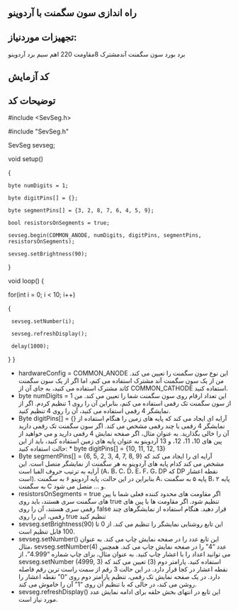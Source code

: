 ## راه اندازی سون سگمنت با آردوینو
## تجهیزات موردنیاز:
برد بورد
سون سگمنت آندمشترک
8مقاومت 220 اهم
سیم
برد آردوینو
## کد آزمایش
## توضیحات کد
#include <SevSeg.h>

#include "SevSeg.h"

SevSeg sevseg;
 
void setup()

{

    byte numDigits = 1;
    
    byte digitPins[] = {};                                                                                                      
   
    byte segmentPins[] = {3, 2, 8, 7, 6, 4, 5, 9};
    
    bool resistorsOnSegments = true;
   
    sevseg.begin(COMMON_ANODE, numDigits, digitPins, segmentPins, resistorsOnSegments);
   
    sevseg.setBrightness(90);
}
 
void loop()
{ 
  
   for(int i = 0; i < 10; i++)
   
   {
   
     sevseg.setNumber(i);
   
     sevseg.refreshDisplay(); 
    
     delay(1000);
   }
}

 * hardwareConfig = COMMON_ANODE
 این نوع سون سگمنت را تعیین می کند. من از یک سون سگمنت آند مشترک استفاده می کنم، اما اگر از یک سون سگمنت کاتد مشترک استفاده می کنید، به جای آن از COMMON_CATHODE استفاده کنید.
* byte numDigits = 1
 این تعداد ارقام روی سون سگمنت شما را تعیین می کند. من از سون سگمنت تک رقمی استفاده می کنم، بنابراین آن را روی 1 تنظیم کردم. اگر از نمایشگر 4 رقمی استفاده می کنید، آن را روی 4 تنظیم کنید.
* Byte digitPins[] = {}
 آرایه ای ایجاد می کند که پایه های زمین را هنگام استفاده از نمایشگر 4 رقمی یا چند رقمی مشخص می کند. اگر سون سگمنت تک رقمی دارید آن را خالی بگذارید. به عنوان مثال، اگر صفحه نمایش 4 رقمی دارید و می خواهید از پین های 10، 11، 12، و 13 آردوینو به عنوان پایه های زمین استفاده کنید، باید از این حالت استفاده کنید: * byte digitPins[] = {10, 11, 12, 13}
* Byte segmentPins[] = {6, 5, 2, 3, 4, 7, 8, 9} 
 آرایه ای را ایجاد می کند که مشخص می کند کدام پایه های آردوینو به هر سگمنت از نمایشگر متصل است. این آرایه به ترتیب حروف الفبا است (A، B، C، D، E، F، G، DP که DP نقطه اعشار است). بنابراین در این حالت، پایه آردوینو ۶ به سگمنت A، پایه ۵ به سگمنت B، پایه ۲ به سگمنت C و … متصل می شود.
* resistorsOnSegments = true
 اگر مقاومت های محدود کننده فعلی شما با پین های سگمنت سری هستند، باید روی true تنظیم شود. اگر مقاومت ها با پین های رقمی سری هستند، آن را روی false قرار دهید. هنگام استفاده از نمایشگرهای چند رقمی، این را روی true تنظیم کنید
* sevseg.setBrightness(90) 
 این تابع روشنایی نمایشگر را تنظیم می کند. از 0 تا 100 قابل تنظیم است.
* sevseg.setNumber() 
 این تابع عدد را در صفحه نمایش چاپ می کند. به عنوان مثال، sevseg.setNumber(4) عدد “4” را در صفحه نمایش چاپ می کند. همچنین می توانید اعداد را با اعشار چاپ کنید. به عنوان مثال، برای چاپ شماره “4.999”، از sevseg.setNumber (4999, 3) استفاده کنید. پارامتر دوم (3) تعیین می کند که نقطه اعشار در کجا قرار دارد. در این حالت 3 رقم از سمت راست ترین رقم فاصله دارد. در یک صفحه نمایش تک رقمی، تنظیم پارامتر دوم روی “0” نقطه اعشار را روشن می کند، در حالی که با تنظیم آن روی “1” آن را خاموش می کند.
* sevseg.refreshDisplay() 
 این تابع در انتهای بخش حلقه برای ادامه نمایش عدد مورد نیاز است.

